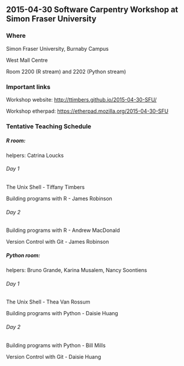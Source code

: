 ## 2015-04-30 Software Carpentry Workshop at Simon Fraser University

### Where
Simon Fraser University, Burnaby Campus

West Mall Centre
 
Room 2200 (R stream) and 2202 (Python stream) 

### Important links

Workshop website: http://ttimbers.github.io/2015-04-30-SFU/

Workshop etherpad: https://etherpad.mozilla.org/2015-04-30-SFU

### Tentative Teaching Schedule

##### R room:
helpers: Catrina Loucks

###### Day 1
The Unix Shell  - Tiffany Timbers	

Building programs with R - James Robinson

###### Day 2
Building programs with R  - Andrew MacDonald

Version Control with Git - James Robinson




##### Python room:
helpers: Bruno Grande, Karina Musalem, Nancy Soontiens

###### Day 1

The Unix Shell  - Thea Van Rossum

Building programs with Python - Daisie Huang

###### Day 2
Building programs with Python - Bill Mills

Version Control with Git - Daisie Huang


